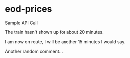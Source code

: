 # eod-prices
Sample API Call

The train hasn't shown up for about 20 minutes.

I am now on route, I will be another 15 minutes I would say.

Another random comment...